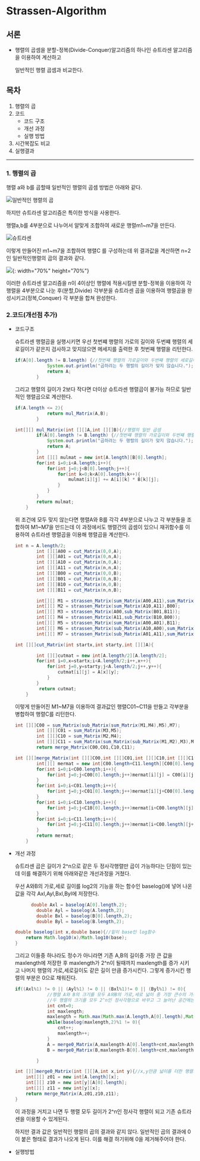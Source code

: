# Strassen-Algorithm

## 서론

- 행렬의 곱셈을 분할-정복(Divide-Conquer)알고리즘의 하나인 슈트라센 알고리즘을 이용하여 계산하고    

  일반적인 행렬 곱셈과 비교한다.

## 목차

1. 행렬의 곱
2. 코드
   - 코드 구조
   - 개선 과정
   - 실행 방법
3. 시간복잡도 비교
4. 실행결과

---------------

### 1. 행렬의 곱

행렬 a와 b를 곱할때 일반적인 행렬의 곱셈 방법은 아래와 같다.

![일반적인 행렬의 곱](https://dthumb-phinf.pstatic.net/?src=%22https%3A%2F%2Fssl.pstatic.net%2Fimages.se2%2Fsmedit%2F2015%2F10%2F7%2Fifgkdfr2qjsuqs.jpg%22&type=w2)

하지만 슈트라센 알고리즘은 특이한 방식을 사용한다.     

행렬a,b를 4부분으로 나누어서 알맞게 조합하여 새로운 행렬m1~m7을 만든다.

![슈트라센](http://yimoyimo.tk/images/strassen3.png)

이렇게 만들어진 m1~m7을 조합하여 행렬C 를 구성하는데 위 결과값을 계산하면 n=2인 일반적인행렬의 곱의 결과와 같다.

![](https://dthumb-phinf.pstatic.net/?src=%22https%3A%2F%2Fssl.pstatic.net%2Fimages.se2%2Fsmedit%2F2015%2F10%2F7%2Fifgm9ch32b5ok9.jpg%22&type=w2){: width="70%" height="70%"}



이러한 슈트라센 알고리즘을 n이 4이상인 행렬에 적용시킬땐 분할-정복을 이용하여 각 행렬을 4부분으로 나눈 후(분할,Divide)  각부분을 슈트라센 곱을 이용하여 행렬곱을 완성시키고(정복,Conquer) 각 부분을 합쳐 완성한다.

### 2.코드(개선점 추가)

- 코드구조

  슈트라센 행렬곱을 실행시키면 우선 첫번쨰 행렬의 가로의 길이와 두번쨰 행렬의 세로길이가 같은지 검사하고 맞지않으면 메세지를 출력한 후 첫번째 행렬을 리턴한다.

  ```java
  if(A[0].length != B.length) {//첫번쨰 행렬의 가로길이와 두번쨰 행렬의 세로길이가 같지않으면 행렬계산을 할수 없으므로
              System.out.println("곱하려는 두 행렬의 길이가 맞지 않습니다.");
              return A;
          }
  ```

  그리고 행렬의 길이가  2보다 작다면 더이상 슈트라센 행렬곱이 불가능 하므로 일반적인 행렬곱으로 계산한다.

  ```java
  if(A.length <= 2){
              return mul_Matrix(A,B);
          }
  ```

  ```java
  int[][] mul_Matrix(int [][]A,int [][]B){//행렬의 일반 곱셈
          if(A[0].length != B.length) {//첫번쨰 행렬의 가로길이와 두번쨰 행렬의 세로길이가 같지않으면 행렬계산을 할수 없으므로
              System.out.println("곱하려는 두 행렬의 길이가 맞지 않습니다.");
              return A;
          }
          int [][] mulmat = new int[A.length][B[0].length];
          for(int i=0;i<A.length;i++){
              for(int j=0;j<B[0].length;j++){
                  for(int k=0;k<A[0].length;k++){
                      mulmat[i][j] += A[i][k] * B[k][j];
                  }
              }
          }
          return mulmat;
      }
  ```

  

  위 조건에 모두 맞지 않는다면 행렬A와 B를 각각 4부분으로 나누고 각 부분들을 조합하여 M1~M7을 만드는데 이 과정에서도 행렬간의 곱셈이 있으니 재귀함수를 이용하여 슈트라센 행렬곱을 이용해 행렬곱을 계산한다.

  ```java
  int n = A.length/2;
          int [][]A00 = cut_Matrix(0,0,A);
          int [][]A01 = cut_Matrix(0,n,A);
          int [][]A10 = cut_Matrix(n,0,A);
          int [][]A11 = cut_Matrix(n,n,A);
          int [][]B00 = cut_Matrix(0,0,B);
          int [][]B01 = cut_Matrix(0,n,B);
          int [][]B10 = cut_Matrix(n,0,B);
          int [][]B11 = cut_Matrix(n,n,B);
  
          int[][] M1 = strassen_Matrix(sum_Matrix(A00,A11),sum_Matrix(B00,B11));
          int[][] M2 = strassen_Matrix(sum_Matrix(A10,A11),B00);
          int[][] M3 = strassen_Matrix(A00,sub_Matrix(B01,B11));
          int[][] M4 = strassen_Matrix(A11,sub_Matrix(B10,B00));
          int[][] M5 = strassen_Matrix(sum_Matrix(A00,A01),B11);
          int[][] M6 = strassen_Matrix(sub_Matrix(A10,A00),sum_Matrix(B00,B01));
          int[][] M7 = strassen_Matrix(sub_Matrix(A01,A11),sum_Matrix(B10,B11));
  ```

  ```java
  int [][]cut_Matrix(int startx,int starty,int [][]A){
  
          int [][]cutmat = new int[A.length/2][A.length/2];
          for(int i=0,x=startx;i<A.length/2;i++,x++){
              for(int j=0,y=starty;j<A.length/2;j++,y++){
                  cutmat[i][j] = A[x][y];
              }
          }
           return cutmat;
      }
  ```

  

  이렇게 만들어진 M1~M7을 이용하여 결과값인 행렬C01~C11을 만들고 각부분을 병합하여 행렬C를 리턴한다.

  ```java
  int [][]C00 = sum_Matrix(sub_Matrix(sum_Matrix(M1,M4),M5),M7);
          int [][]C01 = sum_Matrix(M3,M5);
          int [][]C10 = sum_Matrix(M2,M4);
          int [][]C11 = sum_Matrix(sum_Matrix(sub_Matrix(M1,M2),M3),M6);
          return merge_Matrix(C00,C01,C10,C11);
  ```

  ```java
  int [][]merge_Matrix(int [][]C00,int [][]C01,int [][]C10,int [][]C11){//C00,C01,C10,C11을 각각 좌상,우상,좌하,우하에두어 헙쳐서 하나의 행렬로
          int[][] mermat = new int[C00.length+C11.length][C00[0].length+C11[0].length];
          for(int i=0;i<C00.length;i++){
              for(int j=0;j<C00[0].length;j++)mermat[i][j] = C00[i][j];
          }
          for(int i=0;i<C01.length;i++){
              for(int j=0;j<C01[0].length;j++)mermat[i][j+C00[0].length] = C01[i][j];
          }
          for(int i=0;i<C10.length;i++){
              for(int j=0;j<C10[0].length;j++)mermat[i+C00.length][j] = C10[i][j];
          }
          for(int i=0;i<C11.length;i++){
              for(int j=0;j<C11[0].length;j++)mermat[i+C00.length][j+C00[0].length] = C11[i][j];
          }
          return mermat;
      }
  ```

  

- 개선 과정

  슈트라센 곱은 길이가 2^n으로 같은 두 정사각행렬만 곱이 가능하다는 단점이 있는데 이를 해결하기 위해 아래와같은 개선과정을 거쳤다.  

  우선 A와B의 가로,세로 길이를 log2의 기능을 하는 함수인 baselog()에 넣어 나온 값을 각각 Axl,Ayl,Bxl,Byl에 저장한다.

  ```java
  		double Axl = baselog(A[0].length,2);
          double Ayl = baselog(A.length,2);
          double Bxl = baselog(B[0].length,2);
          double Byl = baselog(B.length,2);
  ```

  ```java
  double baselog(int x,double base){//밑이 base인 log함수
      return Math.log10(x)/Math.log10(base);
  }
  ```

  그리고 이들중 하나라도 정수가 아니라면 기존 A,B의 길이중 가장 큰 값을 maxlength에 저장한 후 maxlength가 2^n이 될때까지 maxlength를 증가 시키고 나머지 행렬의 가로,세로길이도 같은 길이 만큼 증가시킨다. 그렇게 증가시킨 행렬의 부분은 0으로 채워진다.

  ```java
  if((Axl%1) != 0 || (Ayl%1) != 0 || (Bxl%1)!= 0 || (Byl%1) != 0){
              //행렬 A와 B의 크기를 모두 A와B의 가로,세로 넓이 중 가장 큰수의 가장 가까운 2의 제곱으로 바꾸어
              //두 행렬의 크기를 모두 2^n인 정사각형으로 바꾸고 그 늘어난 공간에는 0으로 채운다.
              int cnt=0;
              int maxlength;
              maxlength = Math.max(Math.max(A.length,A[0].length),Math.max(B.length,B[0].length));
              while(baselog(maxlength,2)%1 != 0){
                  cnt++;
                  maxlength++;
              }
              A = merge0_Matrix(A,maxlength-A[0].length+cnt,maxlength-A.length+cnt);
              B = merge0_Matrix(B,maxlength-B[0].length+cnt,maxlength-B.length+cnt);
  
          }
  ```

  ```java
  int [][]merge0_Matrix(int [][]A,int x,int y){//x,y만큼 넓이를 더한 행렬의 나머지부분을 0으로 채운 함수
      int[][] z01 = new int[A.length][x];
      int[][] z10 = new int[y][A[0].length];
      int[][] z11 = new int[y][x];
      return merge_Matrix(A,z01,z10,z11);
  }
  ```

  이 과정을 거치고 나면 두 행렬 모두 길이가 2^n인 정사각 행렬이 되고 기존 슈트라센을 이용할 수 있게된다.    

  하지만 결과 값은 일반적인 행렬의 곱의 결과와 같지 않다. 일반적인 곱의 결과에 0이 붙은 형태로 결과가 나오게 된다. 이를 해결 하기위해 0을 제거해주어야 한다.

- 실행방법

   